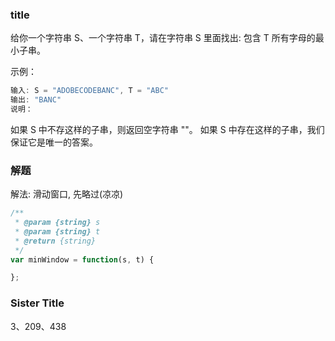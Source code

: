 ### title

给你一个字符串 S、一个字符串 T，请在字符串 S 里面找出: 包含 T 所有字母的最小子串。

示例：

```js
输入: S = "ADOBECODEBANC", T = "ABC"
输出: "BANC"
说明：
```

如果 S 中不存这样的子串，则返回空字符串 ""。
如果 S 中存在这样的子串，我们保证它是唯一的答案。

### 解题

解法: 滑动窗口, 先略过(凉凉)

```js
/**
 * @param {string} s
 * @param {string} t
 * @return {string}
 */
var minWindow = function(s, t) {

};
```

### Sister Title

3、209、438